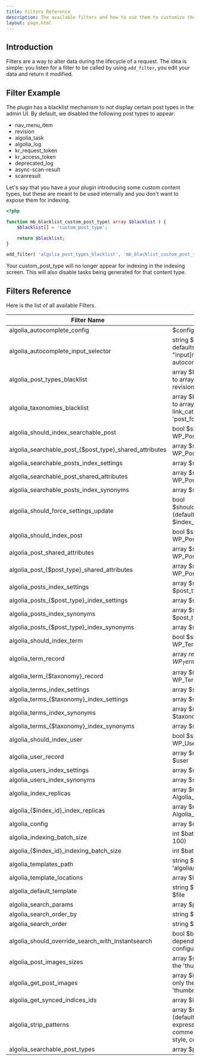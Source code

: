 ```yaml
---
title: Filters Reference
description: The available filters and how to use them to customize the behaviour.
layout: page.html
---
```


## Introduction

Filters are a way to alter data during the lifecycle of a request. The idea is simple: you listen for a filter to be called by using `add_filter`, you edit your data and return it modified.

## Filter Example

The plugin has a blacklist mechanism to not display certain post types in the admin UI.
By default, we disabled the following post types to appear:
- nav_menu_item
- revision
- algolia_task
- algolia_log
- kr_request_token
- kr_access_token
- deprecated_log
- async-scan-result
- scanresult


Let's say that you have a your plugin introducing some custom content types, but these are meant to be used internally and you don't want to expose them for indexing.

```php
<?php

function mb_blacklist_custom_post_type( array $blacklist ) {
	$blacklist[] = 'custom_post_type';

	return $blacklist;
}

add_filter( 'algolia_post_types_blacklist', 'mb_blacklist_custom_post_type' );
```

Your custom_post_type will no longer appear for indexing in the indexing screen.
This will also disable tasks being generated for that content type.

## Filters Reference

Here is the list of all available Filters.

| Filter Name                                              | Params                                                                                                      |
|----------------------------------------------------------|-------------------------------------------------------------------------------------------------------------|
| algolia_autocomplete_config                              | $config                                                                                                     |
| algolia_autocomplete_input_selector                      | string $input_selector, defaults to "input[name='s']:not('.no-autocomplete')"                               |
| algolia_post_types_blacklist                             | array $blacklist, defaults to array( 'nav_menu_item', revision' )                                           |
| algolia_taxonomies_blacklist                             | array $blacklist, defaults to array( 'nav_menu', link_category', 'post_format' )                            |
| algolia_should_index_searchable_post                     | bool $should_index, WP_Post $post                                                                           |
| algolia_searchable\_post\_{$post_type}_shared_attributes | array $shared_attributes, WP_Post $post                                                                     |
| algolia_searchable_posts_index_settings                  | array $settings                                                                                             |
| algolia_searchable_post_shared_attributes                | array $shared_attributes, WP_Post $post                                                                     |
| algolia_searchable_posts_index_synonyms                  | array $synonyms                                                                                             |
| algolia_should_force_settings_update                     | bool $should_force_update (default: false), string $index_id                                                |
| algolia_should_index_post                                | bool $should_index, WP_Post $post                                                                           |
| algolia_post_shared_attributes                           | array $shared_attributes, WP_Post $post                                                                     |
| algolia\_post\_{$post_type}_shared_attributes            | array $shared_attributes, WP_Post $post                                                                     |
| algolia_posts_index_settings                             | array $settings, string $post_type                                                                          |
| algolia\_posts\_{$post_type}_index_settings              | array $settings                                                                                             |
| algolia_posts_index_synonyms                             | array $synonyms, string $post_type                                                                          |
| algolia\_posts\_{$post_type}_index_synonyms              | array $synonyms                                                                                             |
| algolia_should_index_term                                | bool $should_index, WP_Term/object $term                                                                    |
| algolia_term_record                                      | array $record, WP_Term/object$term                                                                          |
| algolia\_term\_{$taxonomy}_record                        | array $record, WP_Term/object $term                                                                         |
| algolia_terms_index_settings                             | array $settings                                                                                             |
| algolia\_terms\_{$taxonomy}_index_settings               | array $settings                                                                                             |
| algolia_terms_index_synonyms                             | array $synonyms, string $taxonomy                                                                           |
| algolia\_terms\_{$taxonomy}_index_synonyms               | array $synonyms                                                                                             |
| algolia_should_index_user                                | bool $should_index, WP_User $user                                                                           |
| algolia_user_record                                      | array $record, WP_User $user                                                                                |
| algolia_users_index_settings                             | array $settings                                                                                             |
| algolia_users_index_synonyms                             | array $synonyms                                                                                             |
| algolia_index_replicas                                   | array $replicas, Algolia_Index $index                                                                       |
| algolia\_{$index_id}_index_replicas                      | array $replicas, Algolia_Index $index                                                                       |
| algolia_config                                           | array $config                                                                                               |
| algolia_indexing_batch_size                              | int $batch_size (default: 100)                                                                              |
| algolia\_{$index_id}_indexing_batch_size                 | int $batch_size                                                                                             |
| algolia_templates_path                                   | string $path (default: 'algolia/')                                                                          |
| algolia_template_locations                               | array $locations                                                                                            |
| algolia_default_template                                 | string $template, string $file                                                                              |
| algolia_search_params                                    | array $params                                                                                               |
| algolia_search_order_by                                  | string $attribute_name                                                                                      |
| algolia_search_order                                     | string $order                                                                                               |
| algolia_should_override_search_with_instantsearch        | bool $bool (default: depending on configuration)                                                            |
| algolia_post_images_sizes                                | array $sizes (default: only the 'thumbnail' size)                                                           |
| algolia_get_post_images                                  | array $images (default: only the info about the 'thumbnail' size)                                           |
| algolia_get_synced_indices_ids                           | array $ids                                                                                                  |
| algolia_strip_patterns                                   | array $noise_patterns (default: regular expressions to strip comments, cdata, script, style, code, and pre) |
| algolia_searchable_post_types                            | array $post_types                                                                                           |
